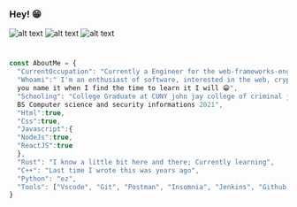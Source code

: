 ### Hey! 😁


![alt text](https://66.media.tumblr.com/tumblr_md9le7KgNF1rawb5do5_250.gifv)
![alt text](https://vignette.wikia.nocookie.net/streetfighter/images/c/ce/Ken-intro6.gif/revision/latest?cb=20130126134939)
![alt text](https://media4.giphy.com/media/OgngfuNtaHYOank9Y0/200w.gif)

#

```javascript
const AboutMe = {
  "CurrentOccupation": "Currently a Engineer for the web-frameworks-engineering team at American Express!",
  "Whoami":" I'm an enthusiast of software, interested in the web, cryptography, compiler design, 
  you name it when I find the time to learn it I will 😁",
  "Schooling": "College Graduate at CUNY john jay college of criminal justice
  BS Computer science and security informations 2021",
  "Html":true,
  "Css":true,
  "Javascript":{
  "NodeJs":true,
  "ReactJS":true
  },
  "Rust": "I know a little bit here and there; Currently learning",
  "C++": "Last time I wrote this was years ago",
  "Python": "ez",
  "Tools": ["Vscode", "Git", "Postman", "Insomnia", "Jenkins", "Github Actions", "And a bunch more"]
} 

```



